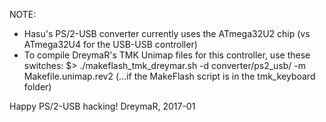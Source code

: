 NOTE:
* Hasu's PS/2-USB converter currently uses the ATmega32U2 chip (vs ATmega32U4 for the USB-USB controller)
* To compile DreymaR's TMK Unimap files for this controller, use these switches:
    $> ./makeflash_tmk_dreymar.sh -d converter/ps2_usb/ -m Makefile.unimap.rev2
    (...if the MakeFlash script is in the tmk_keyboard folder)

Happy PS/2-USB hacking!
DreymaR, 2017-01